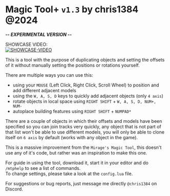 # Magic Tool+ ```v1.3``` by chris1384 @2024
***-- EXPERIMENTAL VERSION --***  
  
SHOWCASE VIDEO:  
[![SHOWCASE-VIDEO](https://img.youtube.com/vi/RspZGoP4TQg/mqdefault.jpg)](https://www.youtube.com/watch?v=RspZGoP4TQg)
  
  
This is a tool with the purpose of duplicating objects and setting the offsets of it without manually setting the positions or rotations yourself.  
  
There are multiple ways you can use this:
- using your `MOUSE` (Left Click, Right Click, Scroll Wheel) to position and add different adjacent models
- using the `W, A, S, D` keys to quickly add adjacent objects (only `4 axis`)
- rotate objects in local space using `RIGHT SHIFT` + `W, A, S, D, NUM+, NUM-`
- autoplace building features using `RIGHT SHIFT` + `NUMPAD*`

There are a couple of objects in which their offsets and models have been specified so you can join tracks very quickly, any object that is not part of that list won't be able to use different models, you will only be able to clone itself on `6 axis` by default (works with any object in the game).

This is a massive improvement from the `Mirage's Magic Tool`, this doesn't use any of it's code, but rather was an inspiration to make this one.  

For guide in using the tool, download it, start it in your editor and do `/mtphelp` to see a list of commands.  
To change settings, please take a look at the `config.lua` file.  
  
For suggestions or bug reports, just message me directly `@chris1384` on Discord.
